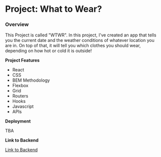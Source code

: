 # Project: What to Wear?

### Overview

This Project is called "WTWR". In this project, I've created an app that tells you the current date and the weather conditions of whatever location you are in. On top of that, it will tell you which clothes you should wear, depending on how hot or cold it is outside!

**Project Features**

- React
- CSS
- BEM Methodology
- Flexbox
- Grid
- Routers
- Hooks
- Javascript
- APIs

**Deployment**

TBA

**Link to Backend**

[Link to Backend](https://github.com/Jacob-Cozens/se_project_express)
